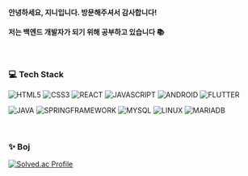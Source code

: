 #### 안녕하세요, 지니입니다. 방문해주셔서 감사합니다!  
#### 저는 백엔드 개발자가 되기 위해 공부하고 있습니다 📚

<br/>

### 💻 Tech Stack
![HTML5](https://img.shields.io/badge/HTML5-E34F26.svg?&style=for-the-badge&logo=HTML5&logoColor=white)
![CSS3](https://img.shields.io/badge/CSS3-1572B6.svg?&style=for-the-badge&logo=CSS3&logoColor=white)
![REACT](https://img.shields.io/badge/REACT-61DAFB.svg?&style=for-the-badge&logo=REACT&logoColor=white)
![JAVASCRIPT](https://img.shields.io/badge/JAVA%20SCRIPT-F7DF1E.svg?&style=for-the-badge&logo=JAVASCRIPT&logoColor=white)
![ANDROID](https://img.shields.io/badge/ANDROID-3DDC84.svg?&style=for-the-badge&logo=ANDROID&logoColor=white)
![FLUTTER](https://img.shields.io/badge/FLUTTER-02569B.svg?&style=for-the-badge&logo=FLUTTER&logoColor=white)

![JAVA](https://img.shields.io/badge/JAVA-007396.svg?&style=for-the-badge&logo=java&logoColor=white)
![SPRINGFRAMEWORK](https://img.shields.io/badge/SPRING%20FRAMEWORK-6DB33F.svg?&style=for-the-badge&logo=SPRING&logoColor=white)
![MYSQL](https://img.shields.io/badge/MYSQL-4479A1.svg?&style=for-the-badge&logo=MYSQL&logoColor=white)
![LINUX](https://img.shields.io/badge/LINUX-FCC624.svg?&style=for-the-badge&logo=LINUX&logoColor=white)
![MARIADB](https://img.shields.io/badge/MARIA%20DB-003545.svg?&style=for-the-badge&logo=MariaDB&logoColor=white)  
    
<br/>
      
### ✨ Boj
[![Solved.ac Profile](http://mazassumnida.wtf/api/v2/generate_badge?boj=thewintersea)](https://solved.ac/thewintersea/)
